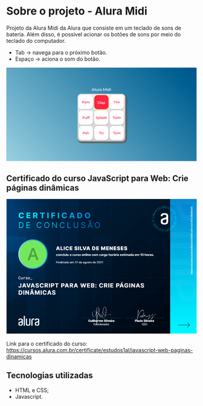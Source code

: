 # Sobre o projeto - Alura Midi
Projeto da Alura Midi da Alura que consiste em um teclado de sons de bateria. Além disso, é possivel acionar os botões de sons por meio do teclado do computador.
- Tab -> navega para o próximo botão.
- Espaço -> aciona o som do botão.

![Interface](https://github.com/AliceMeneses/assets/blob/main/imagens-interfaces/AluraMidi.png)

## Certificado do curso JavaScript para Web: Crie páginas dinâmicas
![Certificado](https://github.com/AliceMeneses/assets/blob/main/certificados/certificado-javascript-alura.png)

Link para o certificado do curso: https://cursos.alura.com.br/certificate/estudos1al/javascript-web-paginas-dinamicas

## Tecnologias utilizadas

- HTML e CSS;
- Javascript.

